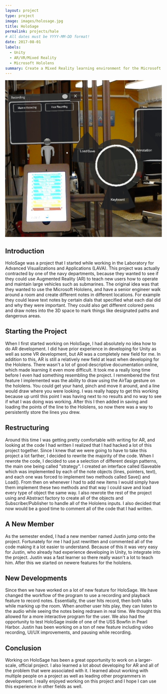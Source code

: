 ```yaml
---
layout: project
type: project
image: images/holosage.jpg
title: HoloSage
permalink: projects/hale
# All dates must be YYYY-MM-DD format!
date: 2017-08-01
labels:
  - Unity
  - AR/VR/Mixed Reality
  - Microsoft Hololens
summary: Create a Mixed Reality learning environment for the Microsoft Hololens to assist the navy in training new recruits.
---
```


<div class="ui small rounded images">
  <img src = "images/holosage/1.jpg">
</div>

## Introduction

HoloSage was a project that I started while working in the Laboratory for Advanced Visualizations and Applications (LAVA).  This project was actually contracted by one of the navy departments, because they wanted to see if they could use Augmented Reality (AR) to teach new users how to operate and maintain large vehicles such as submarines.  The original idea was that they wanted to use the Microsoft Hololens, and have a senior engineer walk around a room and create different notes in different locations.  For example they could leave text notes by certain dials that specified what each dial did and why they were important.  They could also get different colored pens and draw notes into the 3D space to mark things like designated paths and dangerous areas.

## Starting the Project

When I first started working on HoloSage, I had absolutely no idea how to do AR development.  I did have prior experience in developing for Unity as well as some VR development, but AR was a completely new field for me.  In addition to this, AR is still a relatively new field at least when developing for the Hololens.  There wasn't a lot of good descriptive documentation online, which made learning it even more difficult.  It took me a really long time before I even had something resembling the project.  I remembered the first feature I implemented was the ability to draw using the AirTap gesture on the hololens.  You could get your hand, pinch and move it around, and a line would draw where you were looking.  I was really happy to get this working because up until this point I was having next to no results and no way to see if what I was doing was working.  After this I then added in saving and loading the points of the line to the Hololens, so now there was a way to persistently store the lines you drew.

## Restructuring

Around this time I was getting pretty comfortable with writing for AR, and looking at the code I had written I realized that I had hacked a lot of this project together.  Since I knew that we were going to have to take this project a lot farther, I decided to rewrite the majority of the code.  When I rewrote the code, I decided to use a selection of different design patterns, the main one being called "strategy".  I created an interface called ISaveable which was implemented by each of the note objects (lines, pointers, text), and each one was forced to implement two methods called Save() and Load().  From then on whenever I had to add new items I would simply have them implement these two methods and that way I could save and load every type of object the same way.  I also rewrote the rest of the project using and Abstract factory to create all of the objects and Subscriber/Publisher to handle all of the Hololens inputs.  I also decided that now would be a good time to comment all of the code that I had written.

## A New Member

As the semester ended, I had a new member named Justin jump onto the project. Fortunately for me I had just rewritten and commented all of the code making it a lot easier to understand.  Because of this it was very easy for Justin, who already had experience developing in Unity, to integrate into the project.  Justin was a fast learner so there really wasn't a lot to teach him.  After this we started on newere features for the hololens.

## New Developments

Since then we have worked on a lot of new feature for HoloSage.  We have changed the workflow of the program to use a recording and playback feature to record notes.  Essentially, the user hits record, then both talks while marking up the room.  When another user hits play, they can listen to the audio while seeing the notes being redrawn in real time.  We thought this allowed for a more interactive program for the user.  We also had the opportunity to test HoloSage inside of one of the USS Bowfin in Pearl Harbor.  Justin has been working on a ton of new feature including video recording, UI/UX improvements, and pausing while recording.

## Conclusion

Working on HoloSage has been a great opportunity to work on a larger-scale, official project.  I also learned a lot about developing for AR and all of the problem that were associated with it.  I learned about working with multiple people on a project as well as leading other programmers in development.  I really enjoyed working on this project and I hope I can use this experience in other fields as well.
